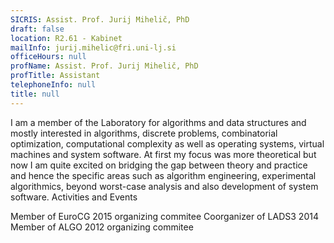 ```yaml
---
SICRIS: Assist. Prof. Jurij Mihelič, PhD
draft: false
location: R2.61 - Kabinet
mailInfo: jurij.mihelic@fri.uni-lj.si
officeHours: null
profName: Assist. Prof. Jurij Mihelič, PhD
profTitle: Assistant
telephoneInfo: null
title: null
---
```



I am a member of the Laboratory for algorithms and data structures and mostly interested in algorithms, discrete problems, combinatorial optimization, computational complexity as well as operating systems, virtual machines and system software. At first my focus was more theoretical but now I am quite excited on bridging the gap between theory and practice and hence the specific areas such as algorithm engineering, experimental algorithmics, beyond worst-case analysis and also development of system software.
Activities and Events


Member of EuroCG 2015 organizing commitee
Coorganizer of LADS3 2014
Member of ALGO 2012 organizing commitee